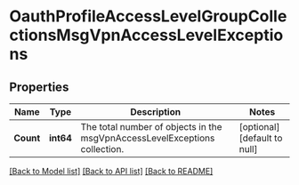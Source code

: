 # OauthProfileAccessLevelGroupCollectionsMsgVpnAccessLevelExceptions

## Properties
Name | Type | Description | Notes
------------ | ------------- | ------------- | -------------
**Count** | **int64** | The total number of objects in the msgVpnAccessLevelExceptions collection. | [optional] [default to null]

[[Back to Model list]](../README.md#documentation-for-models) [[Back to API list]](../README.md#documentation-for-api-endpoints) [[Back to README]](../README.md)

